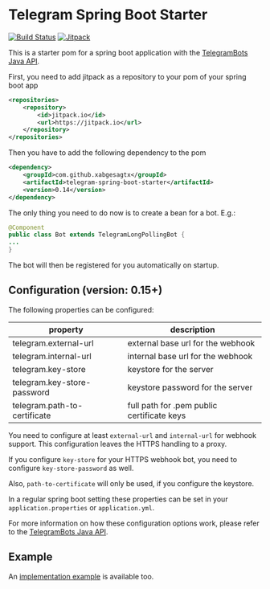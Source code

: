 # Telegram Spring Boot Starter

[![Build Status](https://travis-ci.org/xabgesagtx/telegram-spring-boot-starter.svg?branch=master)](https://travis-ci.org/xabgesagtx/telegram-spring-boot-starter) [![Jitpack](https://jitpack.io/v/xabgesagtx/telegram-spring-boot-starter.svg)](https://jitpack.io/#xabgesagtx/telegram-spring-boot-starter)

This is a starter pom for a spring boot application with the [TelegramBots Java API](https://github.com/rubenlagus/TelegramBots).

First, you need to add jitpack as a repository to your pom of your spring boot app

```xml
<repositories>
	<repository>
	    <id>jitpack.io</id>
	    <url>https://jitpack.io</url>
	</repository>
</repositories>
```

Then you have to add the following dependency to the pom

```xml
<dependency>
	<groupId>com.github.xabgesagtx</groupId>
	<artifactId>telegram-spring-boot-starter</artifactId>
	<version>0.14</version>
</dependency>
```

The only thing you need to do now is to create a bean for a bot. E.g.:

```java
@Component
public class Bot extends TelegramLongPollingBot {
...
} 
```

The bot will then be registered for you automatically on startup.

## Configuration (version: 0.15+)
 
The following properties can be configured:

| property | description |
| -------- | ----------- |
| telegram.external-url | external base url for the webhook |
| telegram.internal-url | internal base url for the webhook |
| telegram.key-store | keystore for the server |
| telegram.key-store-password | keystore password for the server |
| telegram.path-to-certificate | full path for .pem public certificate keys |

You need to configure at least `external-url` and `internal-url` for webhook support. This configuration leaves the HTTPS handling to a proxy.

If you configure `key-store` for your HTTPS webhook bot, you need to configure `key-store-password` as well.

Also, `path-to-certificate` will only be used, if you configure the keystore.

In a regular spring boot setting these properties can be set in your `application.properties` or `application.yml`.

For more information on how these configuration options work, please refer to the [TelegramBots Java API](https://github.com/rubenlagus/TelegramBots).

## Example

An [implementation example](https://github.com/xabgesagtx/telegram-spring-boot-starter-example) is available too.
